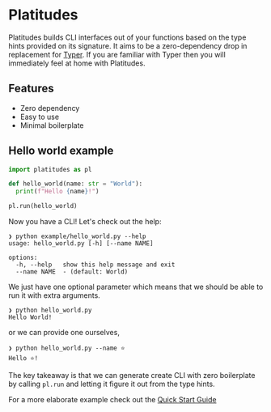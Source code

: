 # Platitudes

Platitudes builds CLI interfaces out of your functions based on the type hints
provided on its signature. It aims to be a zero-dependency drop in replacement
for [Typer](https://typer.tiangolo.com/). If you are familiar with Typer then
you will immediately feel at home with Platitudes.

## Features

- Zero dependency
- Easy to use
- Minimal boilerplate

## Hello world example

```python
import platitudes as pl

def hello_world(name: str = "World"):
  print(f"Hello {name}!")

pl.run(hello_world)
```

Now you have a CLI! Let's check out the help:

```
❯ python example/hello_world.py --help
usage: hello_world.py [-h] [--name NAME]

options:
  -h, --help   show this help message and exit
  --name NAME  - (default: World)
```

We just have one optional parameter which means that we should be able to run
it with extra arguments.

```
❯ python hello_world.py               
Hello World!
```

or we can provide one ourselves,

```
❯ python hello_world.py --name ⭐
Hello ⭐!
```

The key takeaway is that we can generate create CLI with zero boilerplate by
calling `pl.run` and letting it figure it out from the type hints.

For a more elaborate example check out the [Quick Start Guide](quick_start_guide.md)
